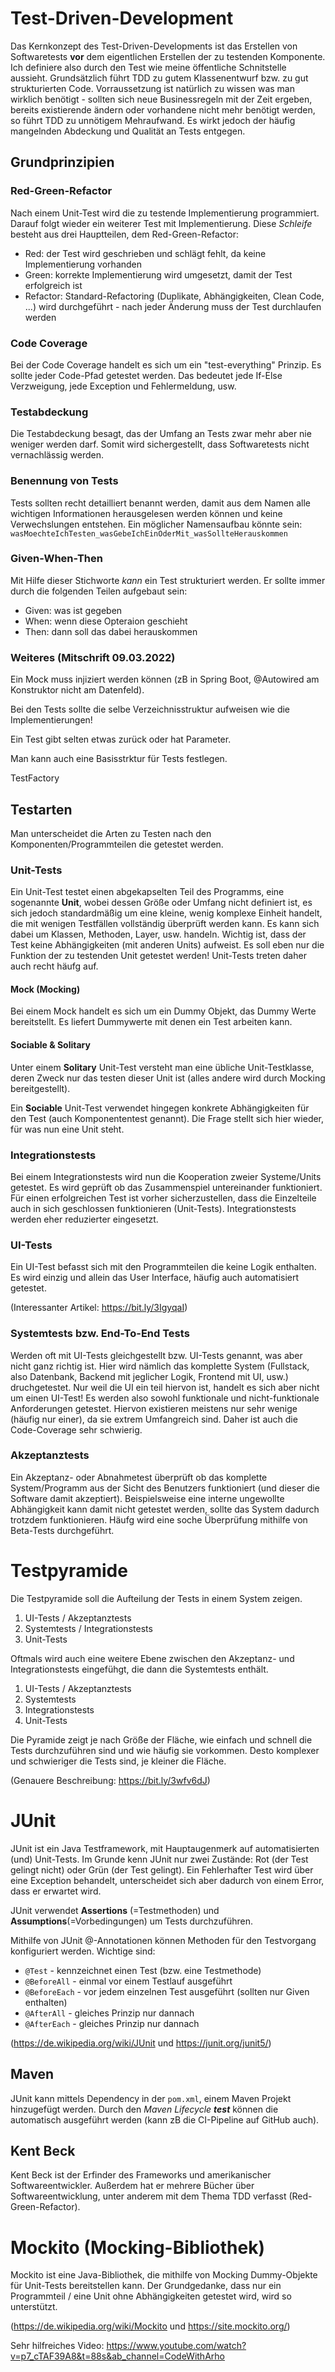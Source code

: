 # Test-Driven-Development

Das Kernkonzept des Test-Driven-Developments ist das Erstellen von Softwaretests **vor** dem eigentlichen Erstellen der zu testenden Komponente. Ich definiere also durch den Test wie meine öffentliche Schnitstelle aussieht. Grundsätzlich führt TDD zu gutem Klassenentwurf bzw. zu gut strukturierten Code. Vorraussetzung ist natürlich zu wissen was man wirklich benötigt - sollten sich neue Businessregeln mit der Zeit ergeben, bereits existierende ändern oder vorhandene nicht mehr benötigt werden, so führt TDD zu unnötigem Mehraufwand. Es wirkt jedoch der häufig mangelnden Abdeckung und Qualität an Tests entgegen.

## Grundprinzipien

### Red-Green-Refactor

Nach einem Unit-Test wird die zu testende Implementierung programmiert. Darauf folgt wieder ein weiterer Test mit Implementierung. Diese *Schleife* besteht aus drei Hauptteilen, dem Red-Green-Refactor:

- Red: der Test wird geschrieben und schlägt fehlt, da keine Implementierung vorhanden
- Green: korrekte Implementierung wird umgesetzt, damit der Test erfolgreich ist
- Refactor: Standard-Refactoring (Duplikate, Abhängigkeiten, Clean Code, ...) wird durchgeführt - nach jeder Änderung muss der Test durchlaufen werden

### Code Coverage

Bei der Code Coverage handelt es sich um ein "test-everything" Prinzip. Es sollte jeder Code-Pfad getestet werden. Das bedeutet jede If-Else Verzweigung, jede Exception und Fehlermeldung, usw.

### Testabdeckung

Die Testabdeckung besagt, das der Umfang an Tests zwar mehr aber nie weniger werden darf. Somit wird sichergestellt, dass Softwaretests nicht vernachlässig werden.

### Benennung von Tests

Tests sollten recht detailliert benannt werden, damit aus dem Namen alle wichtigen Informationen herausgelesen werden können und keine Verwechslungen entstehen. Ein möglicher Namensaufbau könnte sein: `wasMoechteIchTesten_wasGebeIchEinOderMit_wasSollteHerauskommen`

### Given-When-Then

Mit Hilfe dieser Stichworte *kann* ein Test strukturiert werden. Er sollte immer durch die folgenden Teilen aufgebaut sein:

- Given: was ist gegeben
- When: wenn diese Opteraion geschieht
- Then: dann soll das dabei herauskommen

### Weiteres (Mitschrift 09.03.2022)

Ein Mock muss injiziert werden können (zB in Spring Boot, @Autowired am Konstruktor nicht am Datenfeld).

Bei den Tests sollte die selbe Verzeichnisstruktur aufweisen wie die Implementierungen!

Ein Test gibt selten etwas zurück oder hat Parameter.

Man kann auch eine Basisstrktur für Tests festlegen.

TestFactory

## Testarten

Man unterscheidet die Arten zu Testen nach den Komponenten/Programmteilen die getestet werden.

### Unit-Tests

Ein Unit-Test testet einen abgekapselten Teil des Programms, eine sogenannte **Unit**, wobei dessen Größe oder Umfang nicht definiert ist, es sich jedoch standardmäßig um eine kleine, wenig komplexe Einheit handelt, die mit wenigen Testfällen vollständig überprüft werden kann. Es kann sich dabei um Klassen, Methoden, Layer, usw. handeln. Wichtig ist, dass der Test keine Abhängigkeiten (mit anderen Units) aufweist. Es soll eben nur die Funktion der zu testenden Unit getestet werden! Unit-Tests treten daher auch recht häufg auf.

#### Mock (Mocking)

Bei einem Mock handelt es sich um ein Dummy Objekt, das Dummy Werte bereitstellt. Es liefert Dummywerte mit denen ein Test arbeiten kann.

#### Sociable & Solitary

Unter einem **Solitary** Unit-Test versteht man eine übliche Unit-Testklasse, deren Zweck nur das testen dieser Unit ist (alles andere wird durch Mocking bereitgestellt).

Ein **Sociable** Unit-Test verwendet hingegen konkrete Abhängigkeiten für den Test (auch Komponententest genannt).
Die Frage stellt sich hier wieder, für was nun eine Unit steht.

### Integrationstests

Bei einem Integrationstests wird nun die Kooperation zweier Systeme/Units getestet. Es wird geprüft ob das Zusammenspiel untereinander funktioniert. Für einen erfolgreichen Test ist vorher sicherzustellen, dass die Einzelteile auch in sich geschlossen funktionieren (Unit-Tests). Integrationstests werden eher reduzierter eingesetzt.

### UI-Tests

Ein UI-Test befasst sich mit den Programmteilen die keine Logik enthalten. Es wird einzig und allein das User Interface, häufig auch automatisiert getestet.

(Interessanter Artikel: https://bit.ly/3IgyqaI)

### Systemtests bzw. End-To-End Tests

Werden oft mit UI-Tests gleichgestellt bzw. UI-Tests genannt, was aber nicht ganz richtig ist. Hier wird nämlich das komplette System (Fullstack, also Datenbank, Backend mit jeglicher Logik, Frontend mit UI, usw.) druchgetestet. Nur weil die UI ein teil hiervon ist, handelt es sich aber nicht um einen UI-Test! Es werden also sowohl funktionale und nicht-funktionale Anforderungen getestet. Hiervon existieren meistens nur sehr wenige (häufig nur einer), da sie extrem Umfangreich sind. Daher ist auch die Code-Coverage sehr schwierig. 

### Akzeptanztests

Ein Akzeptanz- oder Abnahmetest überprüft ob das komplette System/Programm aus der Sicht des Benutzers funktioniert (und dieser die Software damit akzeptiert). Beispielsweise eine interne ungewollte Abhängigkeit kann damit nicht getestet werden, sollte das System dadurch trotzdem funktionieren. Häufg wird eine soche Überprüfung mithilfe von Beta-Tests durchgeführt.

# Testpyramide

Die Testpyramide soll die Aufteilung der Tests in einem System zeigen.

1. UI-Tests / Akzeptanztests
2. Systemtests / Integrationstests
3. Unit-Tests

Oftmals wird auch eine weitere Ebene zwischen den Akzeptanz- und Integrationstests eingefühgt, die dann die Systemtests enthält.

1. UI-Tests / Akzeptanztests
2. Systemtests
3. Integrationstests
4. Unit-Tests

Die Pyramide zeigt je nach Größe der Fläche, wie einfach und schnell die Tests durchzuführen sind und wie häufig sie vorkommen. Desto komplexer und schwieriger die Tests sind, je kleiner die Fläche.

(Genauere Beschreibung: https://bit.ly/3wfv6dJ)

# JUnit

JUnit ist ein Java Testframework, mit Hauptaugenmerk auf automatisierten (und) Unit-Tests. Im Grunde kenn JUnit nur zwei Zustände: Rot (der Test gelingt nicht) oder Grün (der Test gelingt). Ein Fehlerhafter Test wird über eine Exception behandelt, unterscheidet sich aber dadurch von einem Error, dass er erwartet wird.

JUnit verwendet **Assertions** (=Testmethoden) und **Assumptions**(=Vorbedingungen) um Tests durchzuführen.

Mithilfe von JUnit @-Annotationen können Methoden für den Testvorgang konfiguriert werden. Wichtige sind:

- `@Test` - kennzeichnet einen Test (bzw. eine Testmethode)
- `@BeforeAll` - einmal vor einem Testlauf ausgeführt
- `@BeforeEach` - vor jedem einzelnen Test ausgeführt (sollten nur Given enthalten)
- `@AfterAll` - gleiches Prinzip nur dannach
- `@AfterEach` - gleiches Prinzip nur dannach

(https://de.wikipedia.org/wiki/JUnit und https://junit.org/junit5/)

## Maven

JUnit kann mittels Dependency in der `pom.xml`, einem Maven Projekt hinzugefügt werden. Durch den *Maven Lifecycle **test*** können die automatisch ausgeführt werden (kann zB die CI-Pipeline auf GitHub auch).

## Kent Beck

Kent Beck ist der Erfinder des Frameworks und amerikanischer Softwareentwickler. Außerdem hat er mehrere Bücher über Softwareentwicklung, unter anderem mit dem Thema TDD verfasst (Red-Green-Refactor).

# Mockito (Mocking-Bibliothek)

Mockito ist eine Java-Bibliothek, die mithilfe von Mocking Dummy-Objekte für Unit-Tests bereitstellen kann. Der Grundgedanke, dass nur ein Programmteil / eine Unit ohne Abhängigkeiten getestet wird, wird so unterstützt.

(https://de.wikipedia.org/wiki/Mockito und https://site.mockito.org/)

Sehr hilfreiches Video: https://www.youtube.com/watch?v=p7_cTAF39A8&t=88s&ab_channel=CodeWithArho